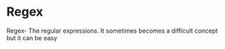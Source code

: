 # Regex
Regex- The regular expressions. It sometimes becomes a difficult concept but it can be easy
